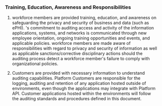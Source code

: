### Training, Education, Awareness and Responsibilities

1.  workforce members are provided training, education, and
   awareness on safeguarding the privacy and security of business and data (such
   as ePHI). 's commitment to auditing access and activity
   of the information applications, systems, and networks is communicated
   through new employee orientation, ongoing training opportunities and events,
   and applicable policies.  workforce members are made
   aware of responsibilities with regard to privacy and security of information
   as well as applicable sanctions/corrective disciplinary actions should the
   auditing process detect a workforce member's failure to comply with
   organizational policies.

2.  Customers are provided with necessary information to understand
    auditing capabilities. Platform Customers are responsible for the
   logging, auditing and retention of any application hosted outside of 
   environments, even though the applications may integrate with 
   Platform API.  Customer applications hosted within the  environments
   will follow the auditing standards and procedures defined in this document.
